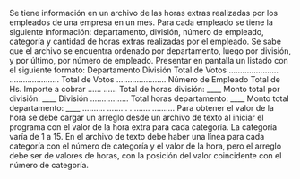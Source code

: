 Se tiene información en un archivo de las horas extras realizadas por los empleados de una empresa en un mes. Para cada empleado se tiene la siguiente información: departamento, división, número de empleado, categoría y cantidad de horas extras realizadas por el empleado. Se sabe que el archivo se encuentra ordenado por departamento, luego por división, y por último, por número de empleado. Presentar en pantalla un listado con el siguiente formato:
Departamento División
Total de Votos ...................... ......................
Total de Votos ......................
Número de Empleado
Total de Hs.
Importe a cobrar
......
......
Total de horas división: ____ Monto total por división: ____
División .................
Total horas departamento: ____ Monto total departamento: ____
..........
......... .........
..........
Para obtener el valor de la hora se debe cargar un arreglo desde un archivo de texto al iniciar el programa con el valor de la hora extra para cada categoría. La categoría varía de 1 a 15. En el archivo de texto debe haber una línea para cada categoría con el número de categoría y el valor de la hora, pero el arreglo debe ser de valores de horas, con la posición del valor coincidente con el número de categoría.